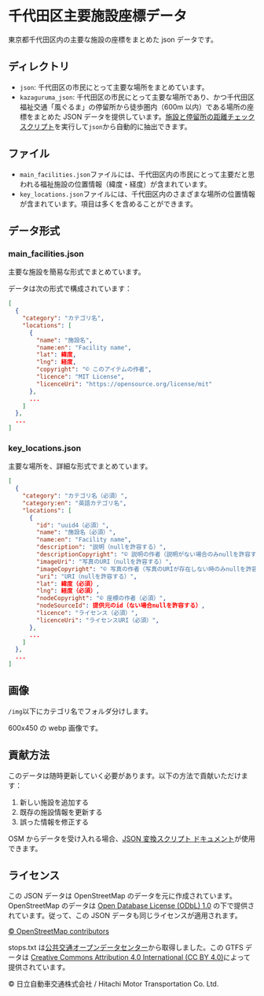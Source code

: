 # 千代田区主要施設座標データ

東京都千代田区内の主要な施設の座標をまとめた json データです。

## ディレクトリ

- `json`: 千代田区の市民にとって主要な場所をまとめています。
- `kazaguruma_json`: 千代田区の市民にとって主要な場所であり、かつ千代田区福祉交通「風ぐるま」の停留所から徒歩圏内（600m 以内）である場所の座標をまとめた JSON データを提供しています。[施設と停留所の距離チェックスクリプト](./doc/facility_and_stop_distance_check_script.md)を実行して`json`から自動的に抽出できます。

## ファイル

- `main_facilities.json`ファイルには、千代田区内の市民にとって主要だと思われる福祉施設の位置情報（緯度・経度）が含まれています。
- `key_locations.json`ファイルには、千代田区内のさまざまな場所の位置情報が含まれています。項目は多くを含めることができます。

## データ形式

### main_facilities.json

主要な施設を簡易な形式でまとめています。

データは次の形式で構成されています：

```json
[
  {
    "category": "カテゴリ名",
    "locations": [
      {
        "name": "施設名",
        "name:en": "Facility name",
        "lat": 緯度,
        "lng": 経度,
        "copyright": "© このアイテムの作者",
        "licence": "MIT License",
        "licenceUri": "https://opensource.org/license/mit"
      },
      ...
    ]
  },
  ...
]
```

### key_locations.json

主要な場所を、詳細な形式でまとめています。

```json
[
  {
    "category": "カテゴリ名（必須）",
    "category:en": "英語カテゴリ名",
    "locations": [
      {
        "id": "uuid4（必須）",
        "name": "施設名（必須）",
        "name:en": "Facility name",
        "description": "説明（nullを許容する）",
        "descriptionCopyright": "© 説明の作者（説明がない場合のみnullを許容する）",
        "imageUri": "写真のURI（nullを許容する）",
        "imageCopyright": "© 写真の作者（写真のURIが存在しない時のみnullを許容する）",
        "uri": "URI（nullを許容する）",
        "lat": 緯度（必須）,
        "lng": 経度（必須）,
        "nodeCopyright": "© 座標の作者（必須）",
        "nodeSourceId": 提供元のid（ない場合nullを許容する）,
        "licence": "ライセンス（必須）",
        "licenceUri": "ライセンスURI（必須）",
      },
      ...
    ]
  },
  ...
]
```

## 画像

`/img`以下にカテゴリ名でフォルダ分けします。

600x450 の webp 画像です。

## 貢献方法

このデータは随時更新していく必要があります。以下の方法で貢献いただけます：

1. 新しい施設を追加する
2. 既存の施設情報を更新する
3. 誤った情報を修正する

OSM からデータを受け入れる場合、[JSON 変換スクリプト ドキュメント](./doc/transform_json_doc.md)が使用できます。

## ライセンス

この JSON データは OpenStreetMap のデータを元に作成されています。OpenStreetMap のデータは [Open Database License (ODbL) 1.0](https://opendatacommons.org/licenses/odbl/) の下で提供されています。従って、この JSON データも同じライセンスが適用されます。

[© OpenStreetMap contributors](https://www.openstreetmap.org/copyright)

stops.txt は[公共交通オープンデータセンター](https://ckan.odpt.org/dataset/hitachi_automobile_transportation_chiyoda_alllines)から取得しました。この GTFS データは [Creative Commons Attribution 4.0 International (CC BY 4.0)](https://creativecommons.org/licenses/by/4.0/)によって提供されています。

© 日立自動車交通株式会社 / Hitachi Motor Transportation Co. Ltd.
